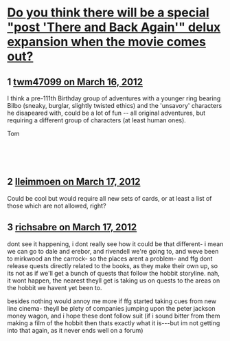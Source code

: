 # [Do you think there will be a special &quot;post &#039;There and Back Again&#039;&quot; delux expansion when the movie comes out?](https://community.fantasyflightgames.com/topic/61947-do-you-think-there-will-be-a-special-post-there-and-back-again-delux-expansion-when-the-movie-comes-out/)

## 1 [twm47099 on March 16, 2012](https://community.fantasyflightgames.com/topic/61947-do-you-think-there-will-be-a-special-post-there-and-back-again-delux-expansion-when-the-movie-comes-out/?do=findComment&comment=606511)

I think a pre-111th Birthday group of adventures with a younger ring bearing Bilbo (sneaky, burglar, slightly twisted ethics) and the 'unsavory' characters he disapeared with, could be a lot of fun -- all original adventures, but requiring a different group of characters (at least human ones).

Tom

 

 

## 2 [lleimmoen on March 17, 2012](https://community.fantasyflightgames.com/topic/61947-do-you-think-there-will-be-a-special-post-there-and-back-again-delux-expansion-when-the-movie-comes-out/?do=findComment&comment=606573)

Could be cool but would require all new sets of cards, or at least a list of those which are not allowed, right?

## 3 [richsabre on March 17, 2012](https://community.fantasyflightgames.com/topic/61947-do-you-think-there-will-be-a-special-post-there-and-back-again-delux-expansion-when-the-movie-comes-out/?do=findComment&comment=606604)

dont see it happening, i dont really see how it could be that different- i mean we can go to dale and erebor, and rivendell we're going to, and weve been to mirkwood an the carrock- so the places arent a problem- and ffg dont release quests directly related to the books, as they make their own up, so its not as if we'll get a bunch of quests that follow the hobbit storyline. nah, it wont happen, the nearest theyll get is taking us on quests to the areas on the hobbit we havent yet been to.

besides nothing would annoy me more if ffg started taking cues from new line cinema- theyll be plety of companies jumping upon the peter jackson money wagon, and i hope these dont follow suit (if i sound bitter from them making a film of the hobbit then thats exactly what it is---but im not getting into that again, as it never ends well on a forum)

